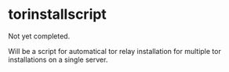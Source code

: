 # torinstallscript

Not yet completed.

Will be a script for automatical tor relay installation for multiple tor installations on a single server.
